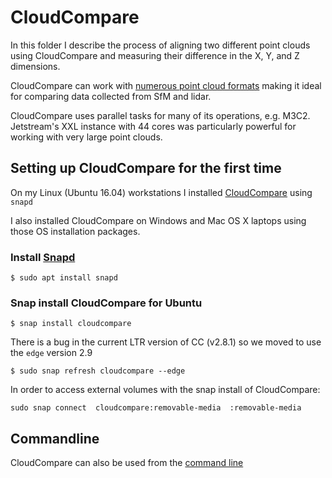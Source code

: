 # CloudCompare

In this folder I describe the process of aligning two different point clouds using CloudCompare and measuring their difference in the X, Y, and Z dimensions.

CloudCompare can work with [numerous point cloud formats](http://www.cloudcompare.org/doc/wiki/index.php?title=FILE_I/O) making it ideal for comparing data collected from SfM and lidar.

CloudCompare uses parallel tasks for many of its operations, e.g. M3C2. Jetstream's XXL instance with 44 cores was particularly powerful for working with very large point clouds.

## Setting up CloudCompare for the first time

On my Linux (Ubuntu 16.04) workstations I installed [CloudCompare](http://www.cloudcompare.org/) using `snapd`

I also installed CloudCompare on Windows and Mac OS X laptops using those OS installation packages.

### Install [Snapd](https://snapcraft.io/docs/core/install)

```
$ sudo apt install snapd
```

### Snap install CloudCompare for Ubuntu

```
$ snap install cloudcompare
```

There is a bug in the current LTR version of CC (v2.8.1) so we moved to use the `edge` version 2.9

```
$ sudo snap refresh cloudcompare --edge
```

In order to access external volumes with the snap install of CloudCompare:

```
sudo snap connect  cloudcompare:removable-media  :removable-media
```

## Commandline  

CloudCompare can also be used from the [command line](http://www.cloudcompare.org/doc/wiki/index.php?title=Command_line_mode)
